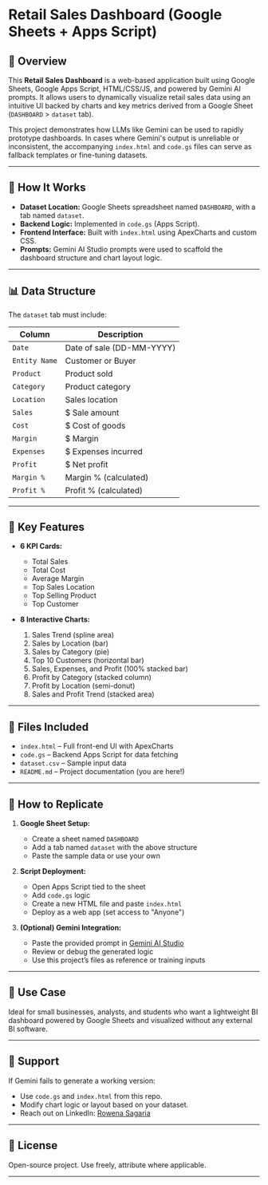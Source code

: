 # Retail Sales Dashboard (Google Sheets + Apps Script)

## 📌 Overview

This **Retail Sales Dashboard** is a web-based application built using Google Sheets, Google Apps Script, HTML/CSS/JS, and powered by Gemini AI prompts. It allows users to dynamically visualize retail sales data using an intuitive UI backed by charts and key metrics derived from a Google Sheet (`DASHBOARD` > `dataset` tab).

This project demonstrates how LLMs like Gemini can be used to rapidly prototype dashboards. In cases where Gemini's output is unreliable or inconsistent, the accompanying `index.html` and `code.gs` files can serve as fallback templates or fine-tuning datasets.

---

## 🚀 How It Works

- **Dataset Location:** Google Sheets spreadsheet named `DASHBOARD`, with a tab named `dataset`.
- **Backend Logic:** Implemented in `code.gs` (Apps Script).
- **Frontend Interface:** Built with `index.html` using ApexCharts and custom CSS.
- **Prompts:** Gemini AI Studio prompts were used to scaffold the dashboard structure and chart layout logic.

---

## 📊 Data Structure

The `dataset` tab must include:

| Column         | Description                  |
|----------------|------------------------------|
| `Date`         | Date of sale (DD-MM-YYYY)    |
| `Entity Name`  | Customer or Buyer            |
| `Product`      | Product sold                 |
| `Category`     | Product category             |
| `Location`     | Sales location               |
| `Sales`        | $ Sale amount                |
| `Cost`         | $ Cost of goods              |
| `Margin`       | $ Margin                     |
| `Expenses`     | $ Expenses incurred          |
| `Profit`       | $ Net profit                 |
| `Margin %`     | Margin % (calculated)        |
| `Profit %`     | Profit % (calculated)        |

---

## 🧠 Key Features

- **6 KPI Cards:**
  - Total Sales
  - Total Cost
  - Average Margin
  - Top Sales Location
  - Top Selling Product
  - Top Customer

- **8 Interactive Charts:**
  1. Sales Trend (spline area)
  2. Sales by Location (bar)
  3. Sales by Category (pie)
  4. Top 10 Customers (horizontal bar)
  5. Sales, Expenses, and Profit (100% stacked bar)
  6. Profit by Category (stacked column)
  7. Profit by Location (semi-donut)
  8. Sales and Profit Trend (stacked area)

---

## 🧩 Files Included

- `index.html` – Full front-end UI with ApexCharts
- `code.gs` – Backend Apps Script for data fetching
- `dataset.csv` – Sample input data
- `README.md` – Project documentation (you are here!)

---

## 🧪 How to Replicate

1. **Google Sheet Setup:**
   - Create a sheet named `DASHBOARD`
   - Add a tab named `dataset` with the above structure
   - Paste the sample data or use your own

2. **Script Deployment:**
   - Open Apps Script tied to the sheet
   - Add `code.gs` logic
   - Create a new HTML file and paste `index.html`
   - Deploy as a web app (set access to "Anyone")

3. **(Optional) Gemini Integration:**
   - Paste the provided prompt in [Gemini AI Studio](https://aistudio.google.com/app/prompts)
   - Review or debug the generated logic
   - Use this project’s files as reference or training inputs

---

## 🧠 Use Case

Ideal for small businesses, analysts, and students who want a lightweight BI dashboard powered by Google Sheets and visualized without any external BI software.

---

## 🙋 Support

If Gemini fails to generate a working version:
- Use `code.gs` and `index.html` from this repo.
- Modify chart logic or layout based on your dataset.
- Reach out on LinkedIn: [Rowena Sagaria](https://www.linkedin.com/in/rowenasagaria)

---

## 📌 License

Open-source project. Use freely, attribute where applicable.

---

